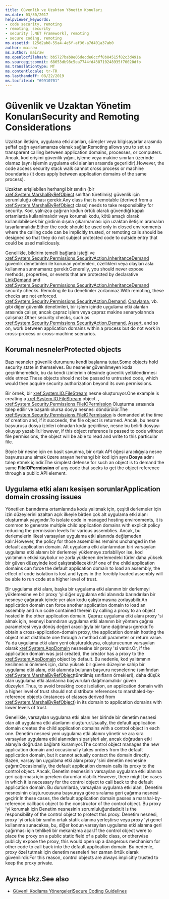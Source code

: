 ```yaml
---
title: Güvenlik ve Uzaktan Yönetim Konuları
ms.date: 03/30/2017
helpviewer_keywords:
- code security, remoting
- remoting, security
- security [.NET Framework], remoting
- secure coding, remoting
ms.assetid: 125d2ab8-55a4-4e5f-af36-a7d401a37ab0
author: mairaw
ms.author: mairaw
ms.openlocfilehash: bb5727bab8e06decde6ccff8b84515f82c3d491a
ms.sourcegitcommit: 68653db98c5ea7744fd438710248935f70020dfb
ms.translationtype: MT
ms.contentlocale: tr-TR
ms.lasthandoff: 08/22/2019
ms.locfileid: "69910701"
---
```

# <a name="security-and-remoting-considerations"></a><span data-ttu-id="930dc-102">Güvenlik ve Uzaktan Yönetim Konuları</span><span class="sxs-lookup"><span data-stu-id="930dc-102">Security and Remoting Considerations</span></span>
<span data-ttu-id="930dc-103">Uzaktan iletişim, uygulama etki alanları, süreçler veya bilgisayarlar arasında şeffaf çağrı ayarlamanıza olanak sağlar.</span><span class="sxs-lookup"><span data-stu-id="930dc-103">Remoting allows you to set up transparent calling between application domains, processes, or computers.</span></span> <span data-ttu-id="930dc-104">Ancak, kod erişimi güvenlik yığını, işleme veya makine sınırları üzerinde olamaz (aynı işlemin uygulama etki alanları arasında geçerlidir).</span><span class="sxs-lookup"><span data-stu-id="930dc-104">However, the code access security stack walk cannot cross process or machine boundaries (it does apply between application domains of the same process).</span></span>  
  
 <span data-ttu-id="930dc-105">Uzaktan erişilebilen herhangi bir sınıfın (bir <xref:System.MarshalByRefObject> sınıftan türetilmiş) güvenlik için sorumluluğu olması gerekir.</span><span class="sxs-lookup"><span data-stu-id="930dc-105">Any class that is remotable (derived from a <xref:System.MarshalByRefObject> class) needs to take responsibility for security.</span></span> <span data-ttu-id="930dc-106">Kod, yalnızca çağıran kodun örtük olarak güvendiği kapalı ortamlarda kullanılmalıdır veya korumalı kodu, kötü amaçlı olarak kullanılabilecek bir girdinin dışına çıkarmaması için uzaktan iletişim aramaları tasarlanmalıdır.</span><span class="sxs-lookup"><span data-stu-id="930dc-106">Either the code should be used only in closed environments where the calling code can be implicitly trusted, or remoting calls should be designed so that they do not subject protected code to outside entry that could be used maliciously.</span></span>  
  
 <span data-ttu-id="930dc-107">Genellikle, bildirim temelli [bağlantı isteği](../../../docs/framework/misc/link-demands.md) ve <xref:System.Security.Permissions.SecurityAction.InheritanceDemand> güvenlik denetimleri ile korunan yöntemleri, özellikleri veya olayları asla kullanıma sunmamanız gerekir.</span><span class="sxs-lookup"><span data-stu-id="930dc-107">Generally, you should never expose methods, properties, or events that are protected by declarative [LinkDemand](../../../docs/framework/misc/link-demands.md) and <xref:System.Security.Permissions.SecurityAction.InheritanceDemand> security checks.</span></span> <span data-ttu-id="930dc-108">Remoting ile bu denetimler zorlanmaz.</span><span class="sxs-lookup"><span data-stu-id="930dc-108">With remoting, these checks are not enforced.</span></span> <span data-ttu-id="930dc-109"><xref:System.Security.Permissions.SecurityAction.Demand>, [Onaylama](../../../docs/framework/misc/using-the-assert-method.md), vb. gibi diğer güvenlik denetimleri, bir işlem içinde uygulama etki alanları arasında çalışır, ancak çapraz işlem veya çapraz makine senaryolarında çalışmaz.</span><span class="sxs-lookup"><span data-stu-id="930dc-109">Other security checks, such as <xref:System.Security.Permissions.SecurityAction.Demand>, [Assert](../../../docs/framework/misc/using-the-assert-method.md), and so on, work between application domains within a process but do not work in cross-process or cross-machine scenarios.</span></span>  
  
## <a name="protected-objects"></a><span data-ttu-id="930dc-110">Korumalı nesneler</span><span class="sxs-lookup"><span data-stu-id="930dc-110">Protected objects</span></span>  
 <span data-ttu-id="930dc-111">Bazı nesneler güvenlik durumunu kendi başlarına tutar.</span><span class="sxs-lookup"><span data-stu-id="930dc-111">Some objects hold security state in themselves.</span></span> <span data-ttu-id="930dc-112">Bu nesneler güvenilmeyen koda geçirilmemelidir, bu da kendi izinlerinin ötesinde güvenlik yetkilendirmesi elde etmez.</span><span class="sxs-lookup"><span data-stu-id="930dc-112">These objects should not be passed to untrusted code, which would then acquire security authorization beyond its own permissions.</span></span>  
  
 <span data-ttu-id="930dc-113">Bir örnek, bir <xref:System.IO.FileStream> nesne oluşturuyor.</span><span class="sxs-lookup"><span data-stu-id="930dc-113">One example is creating a <xref:System.IO.FileStream> object.</span></span> <span data-ttu-id="930dc-114">, <xref:System.Security.Permissions.FileIOPermission> Oluşturma sırasında talep edilir ve başarılı olursa dosya nesnesi döndürülür.</span><span class="sxs-lookup"><span data-stu-id="930dc-114">The <xref:System.Security.Permissions.FileIOPermission> is demanded at the time of creation and, if it succeeds, the file object is returned.</span></span> <span data-ttu-id="930dc-115">Ancak, bu nesne başvurusu dosya izinleri olmadan koda geçirilirse, nesne bu belirli dosyayı okuyup yazabilir.</span><span class="sxs-lookup"><span data-stu-id="930dc-115">However, if this object reference is passed to code without file permissions, the object will be able to read and write to this particular file.</span></span>  
  
 <span data-ttu-id="930dc-116">Böyle bir nesne için en basit savunma, bir ortak API öğesi aracılığıyla nesne başvurusunu almak üzere arayan herhangi bir kod için aynı **Dosya** adını talep etmek içindir.</span><span class="sxs-lookup"><span data-stu-id="930dc-116">The simplest defense for such an object is to demand the same **FileIOPermission** of any code that seeks to get the object reference through a public API element.</span></span>  
  
## <a name="application-domain-crossing-issues"></a><span data-ttu-id="930dc-117">Uygulama etki alanı kesişen sorunlar</span><span class="sxs-lookup"><span data-stu-id="930dc-117">Application domain crossing issues</span></span>  
 <span data-ttu-id="930dc-118">Yönetilen barındırma ortamlarında kodu yalıtmak için, çeşitli derlemeler için izin düzeylerini azaltan açık ilkeyle birden çok alt uygulama etki alanı oluşturmak yaygındır.</span><span class="sxs-lookup"><span data-stu-id="930dc-118">To isolate code in managed hosting environments, it is common to generate multiple child application domains with explicit policy reducing the permission levels for various assemblies.</span></span> <span data-ttu-id="930dc-119">Ancak, bu derlemelerin ilkesi varsayılan uygulama etki alanında değişmeden kalır.</span><span class="sxs-lookup"><span data-stu-id="930dc-119">However, the policy for those assemblies remains unchanged in the default application domain.</span></span> <span data-ttu-id="930dc-120">Alt uygulama etki alanlarından biri varsayılan uygulama etki alanını bir derlemeyi yüklemeye zorlabiliyor ise, kod yalıtımının etkisi kaybolur ve zorla yüklenen derlemedeki türler daha yüksek bir güven düzeyinde kod çalıştırabilecektir.</span><span class="sxs-lookup"><span data-stu-id="930dc-120">If one of the child application domains can force the default application domain to load an assembly, the effect of code isolation is lost and types in the forcibly loaded assembly will be able to run code at a higher level of trust.</span></span>  
  
 <span data-ttu-id="930dc-121">Bir uygulama etki alanı, başka bir uygulama etki alanının bir derlemeyi yüklemesine ve bir proxy 'yi diğer uygulama etki alanında barındırılan bir nesneye çağırarak içinde yer alan kodu çalıştırmasına zorlayabilir.</span><span class="sxs-lookup"><span data-stu-id="930dc-121">An application domain can force another application domain to load an assembly and run code contained therein by calling a proxy to an object hosted in the other application domain.</span></span> <span data-ttu-id="930dc-122">Çapraz uygulama etki alanı proxy 'si almak için, nesneyi barındıran uygulama etki alanının bir yöntem çağrısı parametresi veya dönüş değeri aracılığıyla bir tane dağıtması gerekir.</span><span class="sxs-lookup"><span data-stu-id="930dc-122">To obtain a cross-application-domain proxy, the application domain hosting the object must distribute one through a method call parameter or return value.</span></span> <span data-ttu-id="930dc-123">Ya da uygulama etki alanı yeni oluşturulduysa, oluşturucunun varsayılan olarak <xref:System.AppDomain> nesnesine bir proxy 'si vardır.</span><span class="sxs-lookup"><span data-stu-id="930dc-123">Or, if the application domain was just created, the creator has a proxy to the <xref:System.AppDomain> object by default.</span></span> <span data-ttu-id="930dc-124">Bu nedenle, kod yalıtımının kesilmesini önlemek için, daha yüksek bir güven düzeyine sahip bir uygulama etki alanı, etki alanında bulunan başvuru nesnelerine (sınıfından <xref:System.MarshalByRefObject>türetilmiş sınıfların örnekleri), daha düşük olan uygulama etki alanlarına başvuruları dağıtmamalıdır güven düzeyleri.</span><span class="sxs-lookup"><span data-stu-id="930dc-124">Thus, to avoid breaking code isolation, an application domain with a higher level of trust should not distribute references to marshaled-by-reference objects (instances of classes derived from <xref:System.MarshalByRefObject>) in its domain to application domains with lower levels of trust.</span></span>  
  
 <span data-ttu-id="930dc-125">Genellikle, varsayılan uygulama etki alanı her birinde bir denetim nesnesi olan alt uygulama etki alanlarını oluşturur.</span><span class="sxs-lookup"><span data-stu-id="930dc-125">Usually, the default application domain creates the child application domains with a control object in each one.</span></span> <span data-ttu-id="930dc-126">Denetim nesnesi yeni uygulama etki alanını yönetir ve ara sıra varsayılan uygulama etki alanından siparişleri alır, ancak doğrudan etki alanıyla doğrudan bağlantı kuramıyor.</span><span class="sxs-lookup"><span data-stu-id="930dc-126">The control object manages the new application domain and occasionally takes orders from the default application domain, but it cannot actually contact the domain directly.</span></span> <span data-ttu-id="930dc-127">Bazen, varsayılan uygulama etki alanı proxy 'sini denetim nesnesine çağırır.</span><span class="sxs-lookup"><span data-stu-id="930dc-127">Occasionally, the default application domain calls its proxy to the control object.</span></span> <span data-ttu-id="930dc-128">Ancak, Denetim nesnesinin varsayılan uygulama etki alanına geri çağırması için gereken durumlar olabilir.</span><span class="sxs-lookup"><span data-stu-id="930dc-128">However, there might be cases in which it is necessary for the control object to call back to the default application domain.</span></span> <span data-ttu-id="930dc-129">Bu durumlarda, varsayılan uygulama etki alanı, Denetim nesnesinin oluşturucusuna başvuruya göre sıralama geri çağırma nesnesi geçirir.</span><span class="sxs-lookup"><span data-stu-id="930dc-129">In these cases, the default application domain passes a marshal-by-reference callback object to the constructor of the control object.</span></span> <span data-ttu-id="930dc-130">Bu proxy 'yi korumak için Denetim nesnesinin sorumluluğundadır.</span><span class="sxs-lookup"><span data-stu-id="930dc-130">It is the responsibility of the control object to protect this proxy.</span></span> <span data-ttu-id="930dc-131">Denetim nesnesi, proxy 'yi ortak bir sınıfın ortak statik alanına yerleştirse veya proxy 'yi genel kullanıma sunacaksa, bu, diğer kodun varsayılan uygulama etki alanına geri çağırması için tehlikeli bir mekanizma açar.</span><span class="sxs-lookup"><span data-stu-id="930dc-131">If the control object were to place the proxy on a public static field of a public class, or otherwise publicly expose the proxy, this would open up a dangerous mechanism for other code to call back into the default application domain.</span></span> <span data-ttu-id="930dc-132">Bu nedenle, proxy özel tutmak için denetim nesneleri her zaman örtük olarak güvenilirdir.</span><span class="sxs-lookup"><span data-stu-id="930dc-132">For this reason, control objects are always implicitly trusted to keep the proxy private.</span></span>  
  
## <a name="see-also"></a><span data-ttu-id="930dc-133">Ayrıca bkz.</span><span class="sxs-lookup"><span data-stu-id="930dc-133">See also</span></span>

- [<span data-ttu-id="930dc-134">Güvenli Kodlama Yönergeleri</span><span class="sxs-lookup"><span data-stu-id="930dc-134">Secure Coding Guidelines</span></span>](../../standard/security/secure-coding-guidelines.md)
